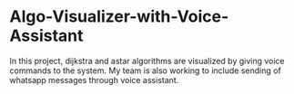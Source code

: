 # Algo-Visualizer-with-Voice-Assistant 
In this project, dijkstra and astar algorithms are visualized by giving voice commands to the system.
My team is also working to include sending of whatsapp messages through voice assistant.
